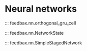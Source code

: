 # Neural networks

::: feedbax.nn.orthogonal_gru_cell

::: feedbax.nn.NetworkState

::: feedbax.nn.SimpleStagedNetwork


